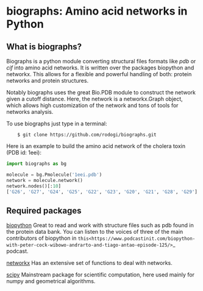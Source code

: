 biographs: Amino acid networks in Python
========================================

What is biographs?
------------------

Biographs is a python module converting structural files formats like *pdb* or
*cif* into amino acid networks. It is written over the packages biopython and
networkx. This allows for a flexible and powerful handling of both: protein
networks and protein structures.

Notably biographs uses the great Bio.PDB module to construct the network given
a cutoff distance. Here, the network is a networkx.Graph object, which allows
high customization of the network and tons of tools for networks analysis.

To use biographs just type in a terminal:

		$ git clone https://github.com/rodogi/biographs.git

Here is an example to build the amino acid network of the cholera toxin (PDB
id: 1eei):

```python
import biographs as bg

molecule = bg.Pmolecule('1eei.pdb')
network = molecule.network()
network.nodes()[:10]
['G26', 'G27', 'G24', 'G25', 'G22', 'G23', 'G20', 'G21', 'G28', 'G29']
```

Required packages
-----------------

[biopython](http://biopython.org/wiki/Biopython)
Great to read and work with structure files such as pdb found in the protein
data bank. You can listen to the voices of three of the main contributors of
biopython in `this<https://www.podcastinit.com/biopython-with-peter-cock-wibowo-andrarto-and-tiago-antao-episode-125/>`_ podcast.

[networkx](https://networkx.github.io)
Has an extensive set of functions to deal with networks.

[scipy](https://www.scipy.org)
Mainstream package for scientific computation, here used mainly for numpy and
geometrical algorithms.
